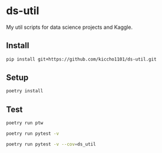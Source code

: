 # ds-util

My util scripts for data science projects and Kaggle.

## Install

```bash
pip install git+https://github.com/kiccho1101/ds-util.git
```

## Setup

```bash
poetry install
```

## Test

```bash
poetry run ptw
```

```bash
poetry run pytest -v
```

```bash
poetry run pytest -v --cov=ds_util
```
